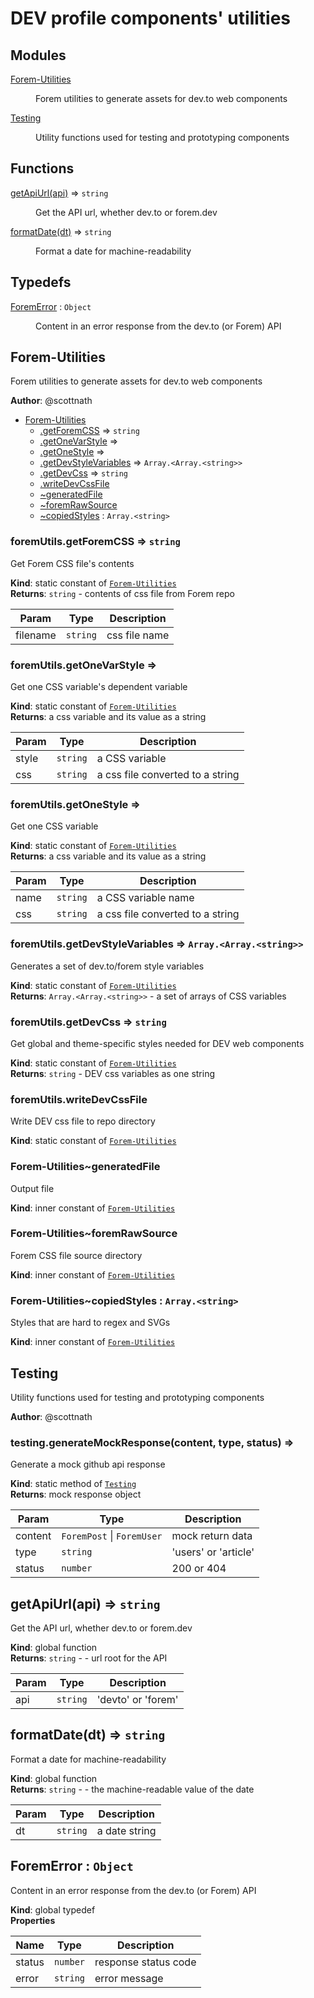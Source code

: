 # DEV profile components' utilities

## Modules

<dl>
<dt><a href="#module_Forem-Utilities">Forem-Utilities</a></dt>
<dd><p>Forem utilities to generate assets for dev.to web components</p>
</dd>
<dt><a href="#module_Testing">Testing</a></dt>
<dd><p>Utility functions used for testing and prototyping components</p>
</dd>
</dl>

## Functions

<dl>
<dt><a href="#getApiUrl">getApiUrl(api)</a> ⇒ <code>string</code></dt>
<dd><p>Get the API url, whether dev.to or forem.dev</p>
</dd>
<dt><a href="#formatDate">formatDate(dt)</a> ⇒ <code>string</code></dt>
<dd><p>Format a date for machine-readability</p>
</dd>
</dl>

## Typedefs

<dl>
<dt><a href="#ForemError">ForemError</a> : <code>Object</code></dt>
<dd><p>Content in an error response from the dev.to (or Forem) API</p>
</dd>
</dl>

<a name="module_Forem-Utilities"></a>

## Forem-Utilities
Forem utilities to generate assets for dev.to web components

**Author**: @scottnath  

* [Forem-Utilities](#module_Forem-Utilities)
    * [.getForemCSS](#module_Forem-Utilities.getForemCSS) ⇒ <code>string</code>
    * [.getOneVarStyle](#module_Forem-Utilities.getOneVarStyle) ⇒
    * [.getOneStyle](#module_Forem-Utilities.getOneStyle) ⇒
    * [.getDevStyleVariables](#module_Forem-Utilities.getDevStyleVariables) ⇒ <code>Array.&lt;Array.&lt;string&gt;&gt;</code>
    * [.getDevCss](#module_Forem-Utilities.getDevCss) ⇒ <code>string</code>
    * [.writeDevCssFile](#module_Forem-Utilities.writeDevCssFile)
    * [~generatedFile](#module_Forem-Utilities..generatedFile)
    * [~foremRawSource](#module_Forem-Utilities..foremRawSource)
    * [~copiedStyles](#module_Forem-Utilities..copiedStyles) : <code>Array.&lt;string&gt;</code>

<a name="module_Forem-Utilities.getForemCSS"></a>

### foremUtils.getForemCSS ⇒ <code>string</code>
Get Forem CSS file's contents

**Kind**: static constant of [<code>Forem-Utilities</code>](#module_Forem-Utilities)  
**Returns**: <code>string</code> - contents of css file from Forem repo  

| Param | Type | Description |
| --- | --- | --- |
| filename | <code>string</code> | css file name |

<a name="module_Forem-Utilities.getOneVarStyle"></a>

### foremUtils.getOneVarStyle ⇒
Get one CSS variable's dependent variable

**Kind**: static constant of [<code>Forem-Utilities</code>](#module_Forem-Utilities)  
**Returns**: a css variable and its value as a string  

| Param | Type | Description |
| --- | --- | --- |
| style | <code>string</code> | a CSS variable |
| css | <code>string</code> | a css file converted to a string |

<a name="module_Forem-Utilities.getOneStyle"></a>

### foremUtils.getOneStyle ⇒
Get one CSS variable

**Kind**: static constant of [<code>Forem-Utilities</code>](#module_Forem-Utilities)  
**Returns**: a css variable and its value as a string  

| Param | Type | Description |
| --- | --- | --- |
| name | <code>string</code> | a CSS variable name |
| css | <code>string</code> | a css file converted to a string |

<a name="module_Forem-Utilities.getDevStyleVariables"></a>

### foremUtils.getDevStyleVariables ⇒ <code>Array.&lt;Array.&lt;string&gt;&gt;</code>
Generates a set of dev.to/forem style variables

**Kind**: static constant of [<code>Forem-Utilities</code>](#module_Forem-Utilities)  
**Returns**: <code>Array.&lt;Array.&lt;string&gt;&gt;</code> - a set of arrays of CSS variables  
<a name="module_Forem-Utilities.getDevCss"></a>

### foremUtils.getDevCss ⇒ <code>string</code>
Get global and theme-specific styles needed for DEV web components

**Kind**: static constant of [<code>Forem-Utilities</code>](#module_Forem-Utilities)  
**Returns**: <code>string</code> - DEV css variables as one string  
<a name="module_Forem-Utilities.writeDevCssFile"></a>

### foremUtils.writeDevCssFile
Write DEV css file to repo directory

**Kind**: static constant of [<code>Forem-Utilities</code>](#module_Forem-Utilities)  
<a name="module_Forem-Utilities..generatedFile"></a>

### Forem-Utilities~generatedFile
Output file

**Kind**: inner constant of [<code>Forem-Utilities</code>](#module_Forem-Utilities)  
<a name="module_Forem-Utilities..foremRawSource"></a>

### Forem-Utilities~foremRawSource
Forem CSS file source directory

**Kind**: inner constant of [<code>Forem-Utilities</code>](#module_Forem-Utilities)  
<a name="module_Forem-Utilities..copiedStyles"></a>

### Forem-Utilities~copiedStyles : <code>Array.&lt;string&gt;</code>
Styles that are hard to regex and SVGs

**Kind**: inner constant of [<code>Forem-Utilities</code>](#module_Forem-Utilities)  
<a name="module_Testing"></a>

## Testing
Utility functions used for testing and prototyping components

**Author**: @scottnath  
<a name="module_Testing.generateMockResponse"></a>

### testing.generateMockResponse(content, type, status) ⇒
Generate a mock github api response

**Kind**: static method of [<code>Testing</code>](#module_Testing)  
**Returns**: mock response object  

| Param | Type | Description |
| --- | --- | --- |
| content | <code>ForemPost</code> \| <code>ForemUser</code> | mock return data |
| type | <code>string</code> | 'users' or 'article' |
| status | <code>number</code> | 200 or 404 |

<a name="getApiUrl"></a>

## getApiUrl(api) ⇒ <code>string</code>
Get the API url, whether dev.to or forem.dev

**Kind**: global function  
**Returns**: <code>string</code> - - url root for the API  

| Param | Type | Description |
| --- | --- | --- |
| api | <code>string</code> | 'devto' or 'forem' |

<a name="formatDate"></a>

## formatDate(dt) ⇒ <code>string</code>
Format a date for machine-readability

**Kind**: global function  
**Returns**: <code>string</code> - - the machine-readable value of the date  

| Param | Type | Description |
| --- | --- | --- |
| dt | <code>string</code> | a date string |

<a name="ForemError"></a>

## ForemError : <code>Object</code>
Content in an error response from the dev.to (or Forem) API

**Kind**: global typedef  
**Properties**

| Name | Type | Description |
| --- | --- | --- |
| status | <code>number</code> | response status code |
| error | <code>string</code> | error message |

